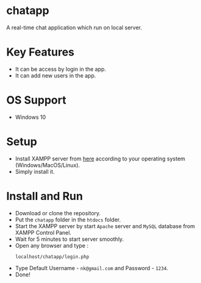 # chatapp
A real-time chat application which run on local server.

# Key Features
- It can be access by login in the app.
- It can add new users in the app.

# OS Support
- Windows 10

# Setup
- Install XAMPP server from [here](https://www.apachefriends.org/download.html) according to your operating system (Windows/MacOS/Linux).
- Simply install it.

# Install and Run
- Download or clone the repository.
- Put the `chatapp` folder in the `htdocs` folder.
- Start the XAMPP server by start `Apache` server and `MySQL` database from XAMPP Control Panel.
- Wait for 5 minutes to start server smoothly.
- Open any browser and type :
  ```
  localhost/chatapp/login.php
  ```
- Type Default Username - `nk@gmail.com` and Password - `1234`.
- Done!
